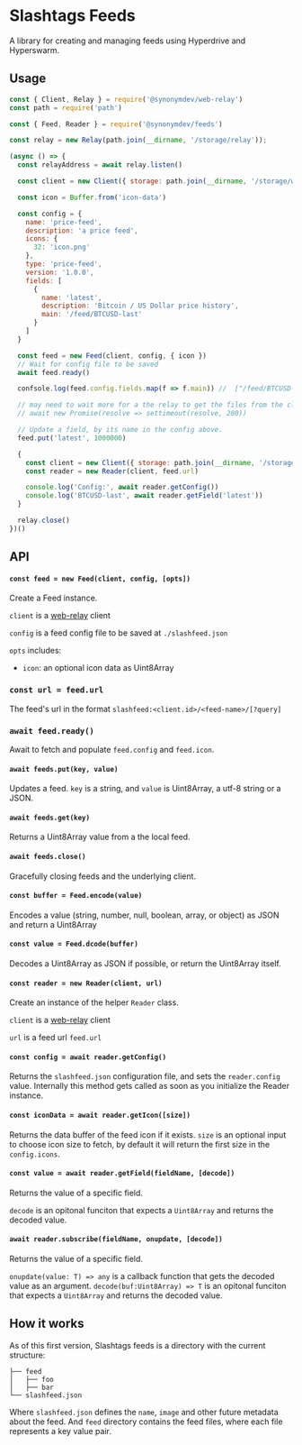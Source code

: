 # Slashtags Feeds

A library for creating and managing feeds using Hyperdrive and Hyperswarm.

## Usage

```js
const { Client, Relay } = require('@synonymdev/web-relay')
const path = require('path')

const { Feed, Reader } = require('@synonymdev/feeds')

const relay = new Relay(path.join(__dirname, '/storage/relay'));

(async () => {
  const relayAddress = await relay.listen()

  const client = new Client({ storage: path.join(__dirname, '/storage/writer'), relay: relayAddress })

  const icon = Buffer.from('icon-data')

  const config = {
    name: 'price-feed',
    description: 'a price feed',
    icons: {
      32: 'icon.png'
    },
    type: 'price-feed',
    version: '1.0.0',
    fields: [
      {
        name: 'latest',
        description: 'Bitcoin / US Dollar price history',
        main: '/feed/BTCUSD-last'
      }
    ]
  }

  const feed = new Feed(client, config, { icon })
  // Wait for config file to be saved
  await feed.ready()

  confsole.log(feed.config.fields.map(f => f.main)) //  ["/feed/BTCUSD-last"]

  // may need to wait more for a the relay to get the files from the client in production.
  // await new Promise(resolve => settimeout(resolve, 200))

  // Update a field, by its name in the config above.
  feed.put('latest', 1000000)

  {
    const client = new Client({ storage: path.join(__dirname, '/storage/reader') })
    const reader = new Reader(client, feed.url)

    console.log('Config:', await reader.getConfig())
    console.log('BTCUSD-last', await reader.getField('latest'))
  }

  relay.close()
})()
```

## API

#### `const feed = new Feed(client, config, [opts])`

Create a Feed instance.

`client` is a [web-relay](https://github.com/slashtags/web-relay) client

`config` is a feed config file to be saved at `./slashfeed.json`

`opts` includes:

- `icon`: an optional icon data as Uint8Array

### `const url = feed.url`

The feed's url in the format `slashfeed:<client.id>/<feed-name>/[?query]`

### `await feed.ready()`

Await to fetch and populate `feed.config` and `feed.icon`.

#### `await feeds.put(key, value)`

Updates a feed. `key` is a string, and `value` is Uint8Array, a utf-8 string or a JSON.

#### `await feeds.get(key)`

Returns a Uint8Array value from a the local feed.

#### `await feeds.close()`

Gracefully closing feeds and the underlying client.

#### `const buffer = Feed.encode(value)`

Encodes a value (string, number, null, boolean, array, or object) as JSON and return a Uint8Array

#### `const value = Feed.dcode(buffer)`

Decodes a Uint8Array as JSON if possible, or return the Uint8Array itself.

#### `const reader = new Reader(client, url)`

Create an instance of the helper `Reader` class.

`client` is a [web-relay](https://github.com/slashtags/web-relay) client

`url` is a feed url `feed.url`

#### `const config = await reader.getConfig()`

Returns the `slashfeed.json` configuration file, and sets the `reader.config` value. Internally this method gets called as soon as you initialize the Reader instance.

#### `const iconData = await reader.getIcon([size])`

Returns the data buffer of the feed icon if it exists. `size` is an optional input to choose icon size to fetch, by default it will return the first size in the `config.icons`.

#### `const value = await reader.getField(fieldName, [decode])`

Returns the value of a specific field.

`decode` is an opitonal funciton that expects a `Uint8Array` and returns the decoded value.

#### `await reader.subscribe(fieldName, onupdate, [decode])`

Returns the value of a specific field.

`onupdate(value: T) => any` is a callback function that gets the decoded value as an argument.
`decode(buf:Uint8Array) => T` is an opitonal funciton that expects a `Uint8Array` and returns the decoded value.

## How it works

As of this first version, Slashtags feeds is a directory with the current structure:

```
├── feed
│   ├── foo
│   ├── bar
└── slashfeed.json
```

Where `slashfeed.json` defines the `name`, `image` and other future metadata about the feed.
And `feed` directory contains the feed files, where each file represents a key value pair.
